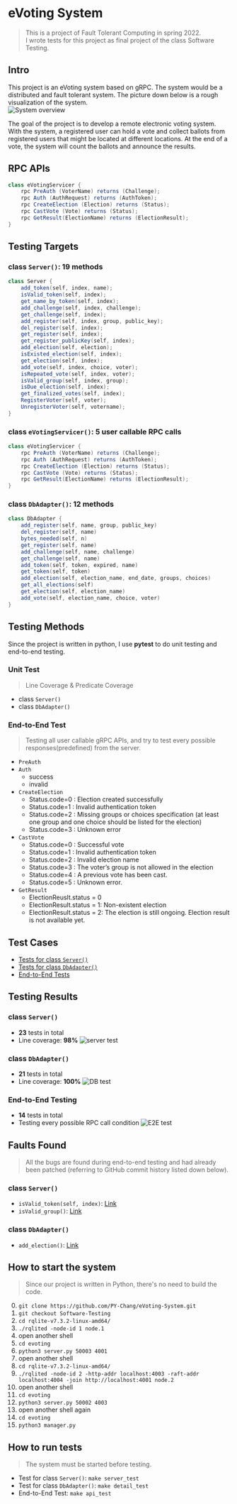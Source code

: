 # eVoting System
> This is a project of Fault Tolerant Computing in spring 2022.  
> I wrote tests for this project as final project of the class Software Testing.

## Intro 
This project is an eVoting system based on gRPC. The system would be a distributed and fault tolerant system. The picture down below is a rough visualization of the system.  
![System overview](https://imgur.com/CggzJd3.png)

The goal of the project is to develop a remote electronic voting system. With the system, a registered user can hold a vote and collect ballots from registered users that might be located at different locations. At the end of a vote, the system will count the ballots and announce the results.

## RPC APIs
```java
class eVotingServicer {
    rpc PreAuth (VoterName) returns (Challenge);
    rpc Auth (AuthRequest) returns (AuthToken);
    rpc CreateElection (Election) returns (Status);
    rpc CastVote (Vote) returns (Status);
    rpc GetResult(ElectionName) returns (ElectionResult);
}
```

## Testing Targets
### class `Server()`: 19 methods
```java
class Server {
    add_token(self, index, name);
    isValid_token(self, index);
    get_name_by_token(self, index);
    add_challenge(self, index, challenge);
    get_challenge(self, index);
    add_register(self, index, group, public_key);
    del_register(self, index);
    get_register(self, index);
    get_register_publicKey(self, index);
    add_election(self, election);
    isExisted_election(self, index);
    get_election(self, index);
    add_vote(self, index, choice, voter);
    isRepeated_vote(self, index, voter);
    isValid_group(self, index, group);
    isDue_election(self, index);
    get_finalized_votes(self, index);
    RegisterVoter(self, voter);
    UnregisterVoter(self, votername);
}
```

### class `eVotingServicer()`: 5 user callable RPC calls
```java
class eVotingServicer {
    rpc PreAuth (VoterName) returns (Challenge);
    rpc Auth (AuthRequest) returns (AuthToken);
    rpc CreateElection (Election) returns (Status);
    rpc CastVote (Vote) returns (Status);
    rpc GetResult(ElectionName) returns (ElectionResult);
}
```

### class `DbAdapter()`: 12 methods 
```java
class DbAdapter {
    add_register(self, name, group, public_key)
    del_register(self, name)
    bytes_needed(self, n)
    get_register(self, name)
    add_challenge(self, name, challenge)
    get_challenge(self, name)
    add_token(self, token, expired, name)
    get_token(self, token)
    add_election(self, election_name, end_date, groups, choices)
    get_all_elections(self)
    get_election(self, election_name)
    add_vote(self, election_name, choice, voter)
}
```

## Testing Methods
Since the project is written in python,  I use **pytest** to do unit testing and end-to-end testing.

### Unit Test
> Line Coverage & Predicate Coverage  

* class `Server()`
* class `DbAdapter()`

### End-to-End Test
> Testing all user callable gRPC APIs, and try to test every possible responses(predefined) from the server.
* `PreAuth`
* `Auth`
  * success
  * invalid
* `CreateElection`
  * Status.code=0 : Election created successfully
  * Status.code=1 : Invalid authentication token
  * Status.code=2 : Missing groups or choices specification (at least one group and one choice should be listed for the election)
  * Status.code=3 : Unknown error
* `CastVote`
  * Status.code=0 : Successful vote
  * Status.code=1 : Invalid authentication token
  * Status.code=2 : Invalid election name
  * Status.code=3 : The voter’s group is not allowed in the election
  * Status.code=4 : A previous vote has been cast.
  * Status.code=5 : Unknown error.
* `GetResult`
  * ElectionReuslt.status = 0
  * ElectionResult.status = 1: Non-existent election
  * ElectionResult.status = 2: The election is still ongoing. Election result is not available yet.


## Test Cases  
* [Tests for class `Server()`](https://github.com/PY-Chang/eVoting-System/blob/755e8ba8e2f9808209a2fb47bcc88998f2776991/evoting/server_test.py)
* [Tests for class `DbAdapter()`](https://github.com/PY-Chang/eVoting-System/blob/755e8ba8e2f9808209a2fb47bcc88998f2776991/evoting/testDB.py)
* [End-to-End Tests](https://github.com/PY-Chang/eVoting-System/blob/755e8ba8e2f9808209a2fb47bcc88998f2776991/evoting/test_gRPC_API.py)


## Testing Results
### class `Server()`
* **23** tests in total
* Line coverage: **98%**
![server test](https://imgur.com/MgjFfUu.png)

### class `DbAdapter()`
* **21** tests in total
* Line coverage: **100%**
![DB test](https://imgur.com/08YueS2.png)

### End-to-End Testing
* **14** tests in total
* Testing every possible RPC call condition
![E2E test](https://imgur.com/u5KjzKg.png)

## Faults Found
> All the bugs are found during end-to-end testing and had already been patched (referring to GitHub commit history listed down below).  

### class `Server()`
* `isValid_token(self, index)`: [Link](https://github.com/PY-Chang/eVoting-System/commit/755e8ba8e2f9808209a2fb47bcc88998f2776991#r76136850)
* `isValid_group()`: [Link](https://github.com/PY-Chang/eVoting-System/commit/755e8ba8e2f9808209a2fb47bcc88998f2776991#r76136922)

### class `DbAdapter()`
* `add_election()`: [Link](https://github.com/PY-Chang/eVoting-System/commit/755e8ba8e2f9808209a2fb47bcc88998f2776991#r76136997)


## How to start the system
> Since our project is written in Python, there's no need to build the code.

0. `git clone https://github.com/PY-Chang/eVoting-System.git`
1. `git checkout Software-Testing`
2. `cd rqlite-v7.3.2-linux-amd64/`
3. `./rqlited -node-id 1 node.1`
4. open another shell
5. `cd evoting`
6. `python3 server.py 50003 4001`
7. open another shell
8. `cd rqlite-v7.3.2-linux-amd64/`
9. `./rqlited -node-id 2 -http-addr localhost:4003 -raft-addr localhost:4004 -join http://localhost:4001 node.2`
10. open another shell
11. `cd evoting`
12. `python3 server.py 50002 4003`
13. open another shell again
14. `cd evoting`
15. `python3 manager.py`

## How to run tests
> The system must be started before testing.
* Test for class `Server()`: `make server_test`
* Test for class `DbAdapter()`: `make detail_test`
* End-to-End Test: `make api_test`
